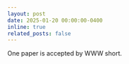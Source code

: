 ```yaml
---
layout: post
date: 2025-01-20 00:00:00-0400
inline: true
related_posts: false
---
```

One paper is accepted by WWW short.